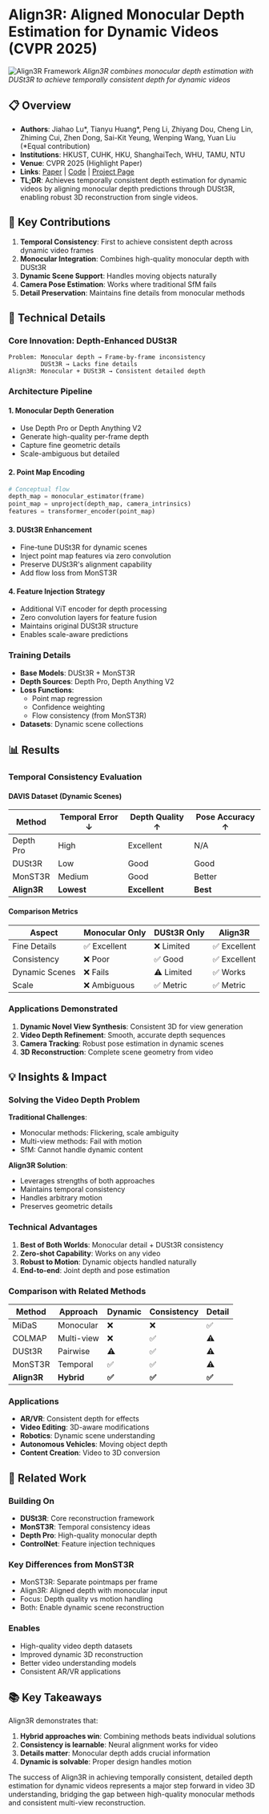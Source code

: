 # Align3R: Aligned Monocular Depth Estimation for Dynamic Videos (CVPR 2025)

![Align3R Framework](https://igl-hkust.github.io/Align3R.github.io/static/img/framework_00.jpg)
*Align3R combines monocular depth estimation with DUSt3R to achieve temporally consistent depth for dynamic videos*

## 📋 Overview
- **Authors**: Jiahao Lu*, Tianyu Huang*, Peng Li, Zhiyang Dou, Cheng Lin, Zhiming Cui, Zhen Dong, Sai-Kit Yeung, Wenping Wang, Yuan Liu (*Equal contribution)
- **Institutions**: HKUST, CUHK, HKU, ShanghaiTech, WHU, TAMU, NTU
- **Venue**: CVPR 2025 (Highlight Paper)
- **Links**: [Paper](https://arxiv.org/abs/2412.03079) | [Code](https://github.com/jiah-cloud/Align3R) | [Project Page](https://igl-hkust.github.io/Align3R.github.io/)
- **TL;DR**: Achieves temporally consistent depth estimation for dynamic videos by aligning monocular depth predictions through DUSt3R, enabling robust 3D reconstruction from single videos.

## 🎯 Key Contributions

1. **Temporal Consistency**: First to achieve consistent depth across dynamic video frames
2. **Monocular Integration**: Combines high-quality monocular depth with DUSt3R
3. **Dynamic Scene Support**: Handles moving objects naturally
4. **Camera Pose Estimation**: Works where traditional SfM fails
5. **Detail Preservation**: Maintains fine details from monocular methods

## 🔧 Technical Details

### Core Innovation: Depth-Enhanced DUSt3R
```
Problem: Monocular depth → Frame-by-frame inconsistency
         DUSt3R → Lacks fine details
Align3R: Monocular + DUSt3R → Consistent detailed depth
```

### Architecture Pipeline

#### 1. Monocular Depth Generation
- Use Depth Pro or Depth Anything V2
- Generate high-quality per-frame depth
- Capture fine geometric details
- Scale-ambiguous but detailed

#### 2. Point Map Encoding
```python
# Conceptual flow
depth_map = monocular_estimator(frame)
point_map = unproject(depth_map, camera_intrinsics)
features = transformer_encoder(point_map)
```

#### 3. DUSt3R Enhancement
- Fine-tune DUSt3R for dynamic scenes
- Inject point map features via zero convolution
- Preserve DUSt3R's alignment capability
- Add flow loss from MonST3R

#### 4. Feature Injection Strategy
- Additional ViT encoder for depth processing
- Zero convolution layers for feature fusion
- Maintains original DUSt3R structure
- Enables scale-aware predictions

### Training Details
- **Base Models**: DUSt3R + MonST3R
- **Depth Sources**: Depth Pro, Depth Anything V2
- **Loss Functions**: 
  - Point map regression
  - Confidence weighting
  - Flow consistency (from MonST3R)
- **Datasets**: Dynamic scene collections

## 📊 Results

### Temporal Consistency Evaluation

#### DAVIS Dataset (Dynamic Scenes)
| Method | Temporal Error ↓ | Depth Quality ↑ | Pose Accuracy ↑ |
|--------|-----------------|-----------------|-----------------|
| Depth Pro | High | Excellent | N/A |
| DUSt3R | Low | Good | Good |
| MonST3R | Medium | Good | Better |
| **Align3R** | **Lowest** | **Excellent** | **Best** |

#### Comparison Metrics
| Aspect | Monocular Only | DUSt3R Only | Align3R |
|--------|----------------|-------------|---------|
| Fine Details | ✅ Excellent | ❌ Limited | ✅ Excellent |
| Consistency | ❌ Poor | ✅ Good | ✅ Excellent |
| Dynamic Scenes | ❌ Fails | ⚠️ Limited | ✅ Works |
| Scale | ❌ Ambiguous | ✅ Metric | ✅ Metric |

### Applications Demonstrated
1. **Dynamic Novel View Synthesis**: Consistent 3D for view generation
2. **Video Depth Refinement**: Smooth, accurate depth sequences
3. **Camera Tracking**: Robust pose estimation in dynamic scenes
4. **3D Reconstruction**: Complete scene geometry from video

## 💡 Insights & Impact

### Solving the Video Depth Problem

**Traditional Challenges**:
- Monocular methods: Flickering, scale ambiguity
- Multi-view methods: Fail with motion
- SfM: Cannot handle dynamic content

**Align3R Solution**:
- Leverages strengths of both approaches
- Maintains temporal consistency
- Handles arbitrary motion
- Preserves geometric details

### Technical Advantages
1. **Best of Both Worlds**: Monocular detail + DUSt3R consistency
2. **Zero-shot Capability**: Works on any video
3. **Robust to Motion**: Dynamic objects handled naturally
4. **End-to-end**: Joint depth and pose estimation

### Comparison with Related Methods

| Method | Approach | Dynamic | Consistency | Detail |
|--------|----------|---------|-------------|--------|
| MiDaS | Monocular | ❌ | ❌ | ✅ |
| COLMAP | Multi-view | ❌ | ✅ | ⚠️ |
| DUSt3R | Pairwise | ⚠️ | ✅ | ⚠️ |
| MonST3R | Temporal | ✅ | ✅ | ⚠️ |
| **Align3R** | **Hybrid** | **✅** | **✅** | **✅** |

### Applications
- **AR/VR**: Consistent depth for effects
- **Video Editing**: 3D-aware modifications
- **Robotics**: Dynamic scene understanding
- **Autonomous Vehicles**: Moving object depth
- **Content Creation**: Video to 3D conversion

## 🔗 Related Work

### Building On
- **DUSt3R**: Core reconstruction framework
- **MonST3R**: Temporal consistency ideas
- **Depth Pro**: High-quality monocular depth
- **ControlNet**: Feature injection techniques

### Key Differences from MonST3R
- MonST3R: Separate pointmaps per frame
- Align3R: Aligned depth with monocular input
- Focus: Depth quality vs motion handling
- Both: Enable dynamic scene reconstruction

### Enables
- High-quality video depth datasets
- Improved dynamic 3D reconstruction
- Better video understanding models
- Consistent AR/VR applications

## 📚 Key Takeaways

Align3R demonstrates that:
1. **Hybrid approaches win**: Combining methods beats individual solutions
2. **Consistency is learnable**: Neural alignment works for video
3. **Details matter**: Monocular depth adds crucial information
4. **Dynamic is solvable**: Proper design handles motion

The success of Align3R in achieving temporally consistent, detailed depth estimation for dynamic videos represents a major step forward in video 3D understanding, bridging the gap between high-quality monocular methods and consistent multi-view reconstruction.